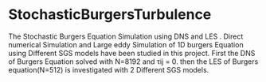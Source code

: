 # StochasticBurgersTurbulence
The Stochastic Burgers Equation Simulation using DNS and LES .
Direct numerical Simulation and Large eddy Simulation of 1D burgers Equation using Different SGS models have been studied in this project. First the DNS of Burgers Equation solved with N=8192 and τij = 0. then the LES of Burgers equation(N=512) is investigated with 2 Different SGS models.
